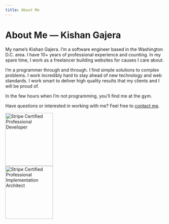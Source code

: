 ```yaml
---
title: About Me
---
```


# About Me — Kishan Gajera

My name’s Kishan Gajera. I’m a software engineer based in the Washington D.C. area. I have 10+ years of professional experience and counting. In my spare time, I work as a freelancer building websites for causes I care about.

I’m a programmer through and through. I find simple solutions to complex problems. I work incredibly hard to stay ahead of new technology and web standards. I work smart to deliver high quality results that my clients and I will be proud of.

In the few hours when I’m not programming, you’ll find me at the gym.

Have questions or interested in working with me? Feel free to [contact me](/contact).

<div className="container margin-top--lg">
  <div className="row">
    <div className="col col--3 col--offset-3">
      <a href="https://stripecertifications.credential.net/1dea0bc8-fad5-4712-a193-d414ad95bbb5" target="_blank">
        <img src="/img/stripe-certification-professional-developer.png" alt="Stripe Certified Professional Developer" height="167" width="150" />
      </a>
    </div>
    <div className="col col--3">
      <a href="https://stripecertifications.credential.net/d1c8a153-86cb-456f-9c74-23e73702b254" target="_blank">
        <img src="/img/stripe-certification-professional-architect.png" alt="Stripe Certified Professional Implementation Architect" height="167" width="150" />
      </a>
    </div>
  </div>
</div>
